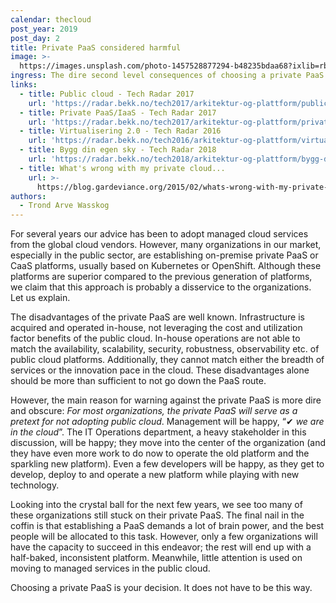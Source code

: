 ```yaml
---
calendar: thecloud
post_year: 2019
post_day: 2
title: Private PaaS considered harmful
image: >-
  https://images.unsplash.com/photo-1457528877294-b48235bdaa68?ixlib=rb-1.2.1&ixid=eyJhcHBfaWQiOjEyMDd9&auto=format&fit=crop&w=2700&q=80
ingress: The dire second level consequences of choosing a private PaaS...
links:
  - title: Public cloud - Tech Radar 2017
    url: 'https://radar.bekk.no/tech2017/arkitektur-og-plattform/public-cloud'
  - title: Private PaaS/IaaS - Tech Radar 2017
    url: 'https://radar.bekk.no/tech2017/arkitektur-og-plattform/private-paas-iaas'
  - title: Virtualisering 2.0 - Tech Radar 2016
    url: 'https://radar.bekk.no/tech2016/arkitektur-og-plattform/virtualisering-20'
  - title: Bygg din egen sky - Tech Radar 2018
    url: 'https://radar.bekk.no/tech2018/arkitektur-og-plattform/bygg-din-egen-sky'
  - title: What's wrong with my private cloud...
    url: >-
      https://blog.gardeviance.org/2015/02/whats-wrong-with-my-private-cloud.html
authors:
  - Trond Arve Wasskog
---
```

For several years our advice has been to adopt managed cloud services from the global cloud vendors. However, many organizations in our market, especially in the public sector, are establishing on-premise private PaaS or CaaS platforms, usually based on Kubernetes or OpenShift. Although these platforms are superior compared to the previous generation of platforms, we claim that this approach is probably a disservice to the organizations. Let us explain.

The disadvantages of the private PaaS are well known. Infrastructure is acquired and operated in-house, not leveraging the cost and utilization factor benefits of the public cloud. In-house operations are not able to match the availability, scalability, security, robustness, observability etc. of public cloud platforms. Additionally, they cannot match either the breadth of services or the innovation pace in the cloud. These disadvantages alone should be more than sufficient to not go down the PaaS route.

However, the main reason for warning against the private PaaS is more dire and obscure: _For most organizations, the private PaaS will serve as a pretext for not adopting public cloud_. Management will be happy, “✔ _we are in the cloud_”. The IT Operations department, a heavy stakeholder in this discussion, will be happy; they move into the center of the organization (and they have even more work to do now to operate the old platform and the sparkling new platform). Even a few developers will be happy, as they get to develop, deploy to and operate a new platform while playing with new technology.

Looking into the crystal ball for the next few years, we see too many of these organizations still stuck on their private PaaS. The final nail in the coffin is that establishing a PaaS demands a lot of brain power, and the best people will be allocated to this task. However, only a few organizations will have the capacity to succeed in this endeavor; the rest will end up with a half-baked, inconsistent platform. Meanwhile, little attention is used on moving to managed services in the public cloud.

Choosing a private PaaS is your decision. It does not have to be this way.
